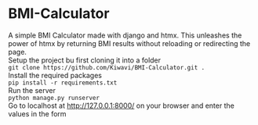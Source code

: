 # BMI-Calculator

A simple BMI Calculator made with django and htmx. This unleashes the power of htmx by returning BMI results without reloading or redirecting the page.    
Setup the project bu first cloning it into a folder    
`git clone https://github.com/Kiwavi/BMI-Calculator.git .`     
Install the required packages    
`pip install -r requirements.txt`    
Run the server    
`python manage.py runserver`    
Go to localhost at http://127.0.0.1:8000/ on your browser and enter the values in the form     

